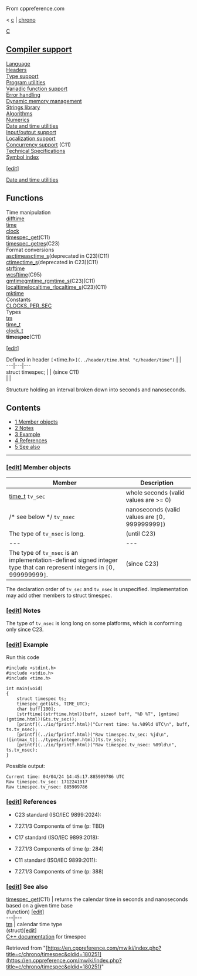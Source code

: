 From cppreference.com

< [c](../../c.html "c")‎ | [chrono](../chrono.html "c/chrono")

[ C](../../c.html "c")

[Compiler support](../compiler_support.html "c/compiler support")  
---  
[Language](../language.html "c/language")  
[Headers](../header.html "c/header")  
[Type support](../types.html "c/types")  
[Program utilities](../program.html "c/program")  
[Variadic function support](../variadic.html "c/variadic")  
[Error handling](../error.html "c/error")  
[Dynamic memory management](../memory.html "c/memory")  
[Strings library](../string.html "c/string")  
[Algorithms](../algorithm.html "c/algorithm")  
[Numerics](../numeric.html "c/numeric")  
[Date and time utilities](../chrono.html "c/chrono")  
[Input/output support](../io.html "c/io")  
[Localization support](../locale.html "c/locale")  
[Concurrency support](../thread.html "c/thread") (C11)  
[Technical Specifications](../experimental.html "c/experimental")  
[Symbol index](../index.html "c/symbol index")  
  
[[edit]](https://en.cppreference.com/mwiki/index.php?title=Template:c/navbar_content&action=edit)

[ Date and time utilities](../chrono.html "c/chrono")

Functions  
---  
Time manipulation  
[difftime](difftime.html "c/chrono/difftime")  
[time](time.html "c/chrono/time")  
[clock](clock.html "c/chrono/clock")  
[timespec_get](timespec_get.html "c/chrono/timespec get")(C11)  
[timespec_getres](timespec_getres.html "c/chrono/timespec getres")(C23)  
Format conversions  
[asctimeasctime_s](asctime.html "c/chrono/asctime")(deprecated in C23)(C11)  
[ctimectime_s](ctime.html "c/chrono/ctime")(deprecated in C23)(C11)  
[strftime](strftime.html "c/chrono/strftime")  
[wcsftime](wcsftime.html "c/chrono/wcsftime")(C95)  
[gmtimegmtime_rgmtime_s](gmtime.html "c/chrono/gmtime")(C23)(C11)  
[localtimelocaltime_rlocaltime_s](localtime.html "c/chrono/localtime")(C23)(C11)  
[mktime](mktime.html "c/chrono/mktime")  
Constants  
[CLOCKS_PER_SEC](CLOCKS_PER_SEC.html "c/chrono/CLOCKS PER SEC")  
Types  
[tm](tm.html "c/chrono/tm")  
[time_t](time_t.html "c/chrono/time t")  
[clock_t](clock_t.html "c/chrono/clock t")  
**timespec**(C11)  
  
[[edit]](https://en.cppreference.com/mwiki/index.php?title=Template:c/chrono/navbar_content&action=edit)

Defined in header `[`<time.h>`](../header/time.html "c/header/time")` |  |   
---|---|---  
struct timespec; |  |  (since C11)  
| |   
  
Structure holding an interval broken down into seconds and nanoseconds. 

## Contents

  * [1 Member objects](timespec.html#Member_objects)
  * [2 Notes](timespec.html#Notes)
  * [3 Example](timespec.html#Example)
  * [4 References](timespec.html#References)
  * [5 See also](timespec.html#See_also)

  
---  
  
### [[edit](https://en.cppreference.com/mwiki/index.php?title=c/chrono/timespec&action=edit&section=1 "Edit section: Member objects")] Member objects

Member  |  Description   
---|---  
[time_t](time_t.html "c/chrono/time t") `tv_sec` |  whole seconds (valid values are >= ​0​)   
/* see below */ `tv_nsec` |  nanoseconds (valid values are `[`​0​`, `999999999`]`)   
The type of `tv_nsec` is long.  | (until C23)  
---|---  
The type of `tv_nsec` is an implementation-defined signed integer type that can represent integers in `[`​0​`, `999999999`]`.  | (since C23)  
  
The declaration order of `tv_sec` and `tv_nsec` is unspecified. Implementation may add other members to struct timespec. 

### [[edit](https://en.cppreference.com/mwiki/index.php?title=c/chrono/timespec&action=edit&section=2 "Edit section: Notes")] Notes

The type of `tv_nsec` is long long on some platforms, which is conforming only since C23. 

### [[edit](https://en.cppreference.com/mwiki/index.php?title=c/chrono/timespec&action=edit&section=3 "Edit section: Example")] Example

Run this code
    
    
    #include <stdint.h>
    #include <stdio.h>
    #include <time.h>
     
    int main(void)
    {
        struct timespec ts;
        timespec_get(&ts, TIME_UTC);
        char buff[100];
        [strftime](strftime.html)(buff, sizeof buff, "%D %T", [gmtime](gmtime.html)(&ts.tv_sec));
        [printf](../io/fprintf.html)("Current time: %s.%09ld UTC\n", buff, ts.tv_nsec);
        [printf](../io/fprintf.html)("Raw timespec.tv_sec: %jd\n", ([intmax_t](../types/integer.html))ts.tv_sec);
        [printf](../io/fprintf.html)("Raw timespec.tv_nsec: %09ld\n", ts.tv_nsec);
    }

Possible output: 
    
    
    Current time: 04/04/24 14:45:17.885909786 UTC
    Raw timespec.tv_sec: 1712241917
    Raw timespec.tv_nsec: 885909786

### [[edit](https://en.cppreference.com/mwiki/index.php?title=c/chrono/timespec&action=edit&section=4 "Edit section: References")] References

  * C23 standard (ISO/IEC 9899:2024): 



    

  * 7.27.1/3 Components of time (p: TBD) 



  * C17 standard (ISO/IEC 9899:2018): 



    

  * 7.27.1/3 Components of time (p: 284) 



  * C11 standard (ISO/IEC 9899:2011): 



    

  * 7.27.1/3 Components of time (p: 388) 



### [[edit](https://en.cppreference.com/mwiki/index.php?title=c/chrono/timespec&action=edit&section=5 "Edit section: See also")] See also

[ timespec_get](timespec_get.html "c/chrono/timespec get")(C11) |  returns the calendar time in seconds and nanoseconds based on a given time base   
(function) [[edit]](https://en.cppreference.com/mwiki/index.php?title=Template:c/chrono/dsc_timespec_get&action=edit)  
---|---  
[ tm](tm.html "c/chrono/tm") |  calendar time type  
(struct)[[edit]](https://en.cppreference.com/mwiki/index.php?title=Template:c/chrono/dsc_tm&action=edit)  
[C++ documentation](../../cpp/chrono/c/timespec.html "cpp/chrono/c/timespec") for timespec  
  
Retrieved from "[https://en.cppreference.com/mwiki/index.php?title=c/chrono/timespec&oldid=180251](https://en.cppreference.com/mwiki/index.php?title=c/chrono/timespec&oldid=180251)" 
